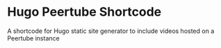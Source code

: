 # Hugo Peertube Shortcode

A shortcode for Hugo static site generator to include videos hosted on a Peertube instance
